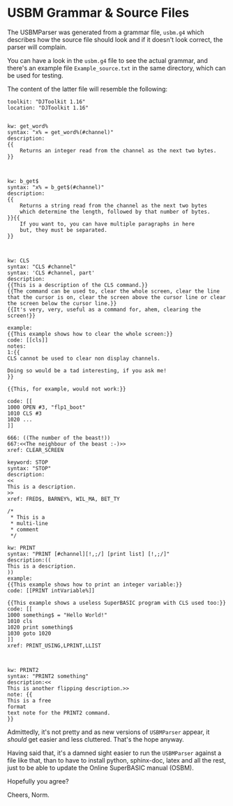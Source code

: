 # USBM Grammar & Source Files

The USBMParser was generated from a grammar file, `usbm.g4` which describes how the source file should look and if it doesn't look correct, the parser will complain.

You can have a look in the `usbm.g4` file to see the actual grammar, and there's an example file `Example_source.txt` in the same directory, which can be used for testing.

The content of the latter file will resemble the following:

````
toolkit: "DJToolkit 1.16"
location: "DJToolkit 1.16"


kw: get_word%
syntax: "x% = get_word%(#channel)"
description:
{{
    Returns an integer read from the channel as the next two bytes.
}}



kw: b_get$
syntax: "x% = b_get$(#channel)"
description:
{{
    Returns a string read from the channel as the next two bytes
    which determine the length, followed by that number of bytes.
}}{{
    If you want to, you can have multiple paragraphs in here
    but, they must be separated.
}}



kw: CLS
syntax: "CLS #channel"
syntax: 'CLS #channel, part'
description: 
{{This is a description of the CLS command.}}
{{The command can be used to, clear the whole screen, clear the line that the cursor is on, clear the screen above the cursor line or clear the screen below the cursor line.}}
{{It's very, very, useful as a command for, ahem, clearing the screen!}}

example:
{{This example shows how to clear the whole screen:}}
code: [[cls]]
notes:
1:{{
CLS cannot be used to clear non display channels.

Doing so would be a tad interesting, if you ask me!
}}

{{This, for example, would not work:}}

code: [[
1000 OPEN #3, "flp1_boot"
1010 CLS #3
1020 ...
]]

666: ((The number of the beast!))
667:<<The neighbour of the beast :-)>>
xref: CLEAR_SCREEN

keyword: STOP
syntax: "STOP"
description:
<<
This is a description.
>>
xref: FRED$, BARNEY%, WIL_MA, BET_TY

/*
 * This is a 
 * multi-line
 * comment
 */
 
kw: PRINT
syntax: "PRINT [#channel][!,;/] [print list] [!,;/]"
description:((
This is a description.
))
example:
{{This example shows how to print an integer variable:}}
code: [[PRINT intVariable%]]

{{This example shows a useless SuperBASIC program with CLS used too:}}
code: [[
1000 something$ = "Hello World!"
1010 cls
1020 print something$
1030 goto 1020
]]
xref: PRINT_USING,LPRINT,LLIST


 
kw: PRINT2
syntax: "PRINT2 something"
description:<<
This is another flipping description.>>
note: {{
This is a free
format
text note for the PRINT2 command.
}}

````

Admittedly, it's not pretty and as new versions of `USBMParser` appear, it _should_ get easier and less cluttered. That's the hope anyway.

Having said that, it's a damned sight easier to run the `USBMParser` against a file like that, than to have to install python, sphinx-doc, latex and all the rest, just to be able to update the Online SuperBASIC manual (OSBM).

Hopefully you agree?


Cheers,
Norm.
